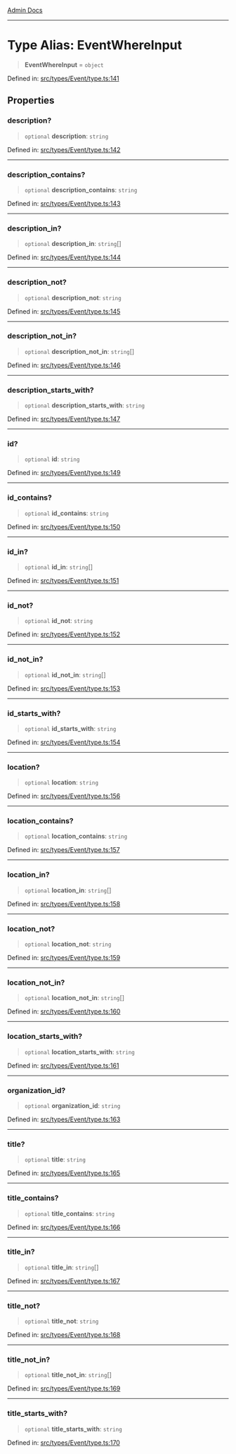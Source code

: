 [Admin Docs](/)

***

# Type Alias: EventWhereInput

> **EventWhereInput** = `object`

Defined in: [src/types/Event/type.ts:141](https://github.com/PalisadoesFoundation/talawa-admin/blob/main/src/types/Event/type.ts#L141)

## Properties

### description?

> `optional` **description**: `string`

Defined in: [src/types/Event/type.ts:142](https://github.com/PalisadoesFoundation/talawa-admin/blob/main/src/types/Event/type.ts#L142)

***

### description\_contains?

> `optional` **description\_contains**: `string`

Defined in: [src/types/Event/type.ts:143](https://github.com/PalisadoesFoundation/talawa-admin/blob/main/src/types/Event/type.ts#L143)

***

### description\_in?

> `optional` **description\_in**: `string`[]

Defined in: [src/types/Event/type.ts:144](https://github.com/PalisadoesFoundation/talawa-admin/blob/main/src/types/Event/type.ts#L144)

***

### description\_not?

> `optional` **description\_not**: `string`

Defined in: [src/types/Event/type.ts:145](https://github.com/PalisadoesFoundation/talawa-admin/blob/main/src/types/Event/type.ts#L145)

***

### description\_not\_in?

> `optional` **description\_not\_in**: `string`[]

Defined in: [src/types/Event/type.ts:146](https://github.com/PalisadoesFoundation/talawa-admin/blob/main/src/types/Event/type.ts#L146)

***

### description\_starts\_with?

> `optional` **description\_starts\_with**: `string`

Defined in: [src/types/Event/type.ts:147](https://github.com/PalisadoesFoundation/talawa-admin/blob/main/src/types/Event/type.ts#L147)

***

### id?

> `optional` **id**: `string`

Defined in: [src/types/Event/type.ts:149](https://github.com/PalisadoesFoundation/talawa-admin/blob/main/src/types/Event/type.ts#L149)

***

### id\_contains?

> `optional` **id\_contains**: `string`

Defined in: [src/types/Event/type.ts:150](https://github.com/PalisadoesFoundation/talawa-admin/blob/main/src/types/Event/type.ts#L150)

***

### id\_in?

> `optional` **id\_in**: `string`[]

Defined in: [src/types/Event/type.ts:151](https://github.com/PalisadoesFoundation/talawa-admin/blob/main/src/types/Event/type.ts#L151)

***

### id\_not?

> `optional` **id\_not**: `string`

Defined in: [src/types/Event/type.ts:152](https://github.com/PalisadoesFoundation/talawa-admin/blob/main/src/types/Event/type.ts#L152)

***

### id\_not\_in?

> `optional` **id\_not\_in**: `string`[]

Defined in: [src/types/Event/type.ts:153](https://github.com/PalisadoesFoundation/talawa-admin/blob/main/src/types/Event/type.ts#L153)

***

### id\_starts\_with?

> `optional` **id\_starts\_with**: `string`

Defined in: [src/types/Event/type.ts:154](https://github.com/PalisadoesFoundation/talawa-admin/blob/main/src/types/Event/type.ts#L154)

***

### location?

> `optional` **location**: `string`

Defined in: [src/types/Event/type.ts:156](https://github.com/PalisadoesFoundation/talawa-admin/blob/main/src/types/Event/type.ts#L156)

***

### location\_contains?

> `optional` **location\_contains**: `string`

Defined in: [src/types/Event/type.ts:157](https://github.com/PalisadoesFoundation/talawa-admin/blob/main/src/types/Event/type.ts#L157)

***

### location\_in?

> `optional` **location\_in**: `string`[]

Defined in: [src/types/Event/type.ts:158](https://github.com/PalisadoesFoundation/talawa-admin/blob/main/src/types/Event/type.ts#L158)

***

### location\_not?

> `optional` **location\_not**: `string`

Defined in: [src/types/Event/type.ts:159](https://github.com/PalisadoesFoundation/talawa-admin/blob/main/src/types/Event/type.ts#L159)

***

### location\_not\_in?

> `optional` **location\_not\_in**: `string`[]

Defined in: [src/types/Event/type.ts:160](https://github.com/PalisadoesFoundation/talawa-admin/blob/main/src/types/Event/type.ts#L160)

***

### location\_starts\_with?

> `optional` **location\_starts\_with**: `string`

Defined in: [src/types/Event/type.ts:161](https://github.com/PalisadoesFoundation/talawa-admin/blob/main/src/types/Event/type.ts#L161)

***

### organization\_id?

> `optional` **organization\_id**: `string`

Defined in: [src/types/Event/type.ts:163](https://github.com/PalisadoesFoundation/talawa-admin/blob/main/src/types/Event/type.ts#L163)

***

### title?

> `optional` **title**: `string`

Defined in: [src/types/Event/type.ts:165](https://github.com/PalisadoesFoundation/talawa-admin/blob/main/src/types/Event/type.ts#L165)

***

### title\_contains?

> `optional` **title\_contains**: `string`

Defined in: [src/types/Event/type.ts:166](https://github.com/PalisadoesFoundation/talawa-admin/blob/main/src/types/Event/type.ts#L166)

***

### title\_in?

> `optional` **title\_in**: `string`[]

Defined in: [src/types/Event/type.ts:167](https://github.com/PalisadoesFoundation/talawa-admin/blob/main/src/types/Event/type.ts#L167)

***

### title\_not?

> `optional` **title\_not**: `string`

Defined in: [src/types/Event/type.ts:168](https://github.com/PalisadoesFoundation/talawa-admin/blob/main/src/types/Event/type.ts#L168)

***

### title\_not\_in?

> `optional` **title\_not\_in**: `string`[]

Defined in: [src/types/Event/type.ts:169](https://github.com/PalisadoesFoundation/talawa-admin/blob/main/src/types/Event/type.ts#L169)

***

### title\_starts\_with?

> `optional` **title\_starts\_with**: `string`

Defined in: [src/types/Event/type.ts:170](https://github.com/PalisadoesFoundation/talawa-admin/blob/main/src/types/Event/type.ts#L170)
